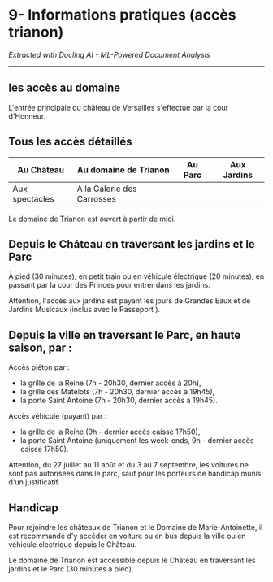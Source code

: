 # 9- Informations pratiques (accès trianon)

*Extracted with Docling AI - ML-Powered Document Analysis*

---

## les accès au domaine

L'entrée principale du château de Versailles s'effectue par la cour d'Honneur.

## Tous les accès détaillés

<!-- image -->

| Au Château     | Au domaine de Trianon      | Au Parc   | Aux Jardins   |
|----------------|----------------------------|-----------|---------------|
| Aux spectacles | A la Galerie des Carrosses |           |               |

Le domaine de Trianon est ouvert à partir de midi.

## Depuis le Château en traversant les jardins et le Parc

À pied (30 minutes), en petit train ou en véhicule électrique (20 minutes), en passant par la cour des Princes pour entrer dans les jardins.

Attention, l'accès aux jardins est payant les jours de Grandes Eaux et de Jardins Musicaux (inclus avec le Passeport ).

## Depuis la ville en traversant le Parc, en haute saison, par :

Accès piéton par :

- la grille de la Reine (7h - 20h30, dernier accès à 20h),
- la grille des Matelots (7h - 20h30, dernier accès à 19h45),
- la porte Saint Antoine (7h - 20h30, dernier accès à 19h45).

Accès véhicule (payant) par :

- la grille de la Reine (9h - dernier accès caisse 17h50),
- la porte Saint Antoine (uniquement les week-ends, 9h - dernier accès caisse 17h50).

Attention, du 27 juillet au 11 août et du 3 au 7 septembre, les voitures ne sont pas autorisées dans le parc, sauf pour les porteurs de handicap munis d'un justificatif.

## Handicap

Pour rejoindre les châteaux de Trianon et le Domaine de Marie-Antoinette, il est recommandé d'y accéder en voiture ou en bus depuis la ville ou en véhicule électrique depuis le Château.

Le domaine de Trianon est accessible depuis le Château en traversant les jardins et le Parc (30 minutes à pied).